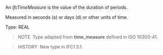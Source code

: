 An _IfcTimeMeasure_ is the value of the duration of periods.

Measured in seconds (s) or days (d) or other units of time.

Type: REAL

> NOTE&nbsp; Type adapted from **time_measure** defined in ISO 10303-41.

> HISTORY&nbsp; New type in IFC1.5.1.
